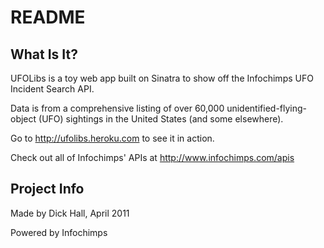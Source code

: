 # README

## What Is It?

UFOLibs is a toy web app built on Sinatra to show off the Infochimps UFO Incident Search API. 

Data is from a comprehensive listing of over 60,000 unidentified-flying-object (UFO) sightings in the United States (and some elsewhere).

Go to http://ufolibs.heroku.com to see it in action. 

Check out all of Infochimps' APIs at http://www.infochimps.com/apis 

## Project Info

Made by Dick Hall, April 2011

Powered by Infochimps
